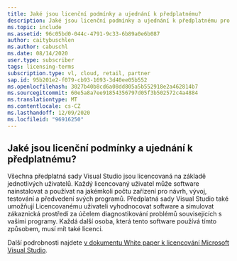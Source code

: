 ```yaml
---
title: Jaké jsou licenční podmínky a ujednání k předplatnému?
description: Jaké jsou licenční podmínky a ujednání k předplatnému pro moje předplatné sady Visual Studio?
ms.topic: include
ms.assetid: 96c05bd0-044c-4791-9c33-6b89a0e6b087
author: caitybuschlen
ms.author: cabuschl
ms.date: 08/14/2020
user.type: subscriber
tags: licensing-terms
subscription.type: vl, cloud, retail, partner
sap.id: 95b201e2-f079-cb93-1693-3d40ee05b552
ms.openlocfilehash: 3027b40b8cd6a08dd805a5b552918e2a462814b7
ms.sourcegitcommit: 60e5a8a7ee91854356797d05f3b502572c4a4884
ms.translationtype: MT
ms.contentlocale: cs-CZ
ms.lasthandoff: 12/09/2020
ms.locfileid: "96916250"
---
```

## <a name="what-are-the-subscription-licensing-terms-and-conditions"></a>Jaké jsou licenční podmínky a ujednání k předplatnému? 

Všechna předplatná sady Visual Studio jsou licencovaná na základě jednotlivých uživatelů. Každý licencovaný uživatel může software nainstalovat a používat na jakémkoli počtu zařízení pro návrh, vývoj, testování a předvedení svých programů. Předplatná sady Visual Studio také umožňují Licencovanému uživateli vyhodnocovat software a simulovat zákaznická prostředí za účelem diagnostikování problémů souvisejících s vašimi programy. Každá další osoba, která tento software používá tímto způsobem, musí mít také licenci. 

Další podrobnosti najdete [v dokumentu White paper k licencování Microsoft Visual Studio](https://visualstudio.microsoft.com/wp-content/uploads/2020/03/Visual-Studio-Licensing-Whitepaper-Mar-2020.pdf). 